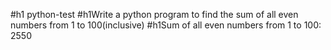 #h1 python-test
#h1Write a python program to find the sum of all even numbers from 1 to 100(inclusive)
#h1Sum of all even numbers from 1 to 100:  2550
